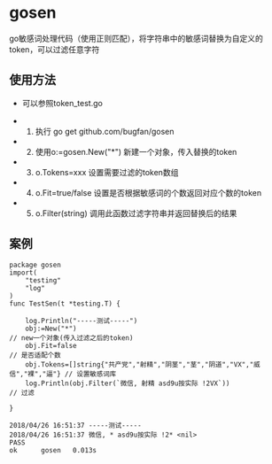 # gosen
  go敏感词处理代码（使用正则匹配），将字符串中的敏感词替换为自定义的token，可以过滤任意字符
## 使用方法
  - 可以参照token_test.go

  - 1. 执行 go get github.com/bugfan/gosen
  - 2. 使用o:=gosen.New("*") 新建一个对象，传入替换的token
  - 3. o.Tokens=xxx 设置需要过滤的token数组 
  - 4. o.Fit=true/false 设置是否根据敏感词的个数返回对应个数的token
  - 5. o.Filter(string) 调用此函数过滤字符串并返回替换后的结果
  
## 案例
```
package gosen
import(
	"testing"	
	"log"
)
func TestSen(t *testing.T) {
	
	log.Println("-----测试-----")
	obj:=New("*")																// new一个对象(传入过滤之后的token)
	obj.Fit=false																// 是否适配个数
	obj.Tokens=[]string{"共产党","射精","阴茎","茎","阴道","VX","威信","裸","逼"}	// 设置敏感词库 
	log.Println(obj.Filter(`微信, 射精 asd9u按实际 !2VX`))					  // 过滤
	
}
```

```
2018/04/26 16:51:37 -----测试-----
2018/04/26 16:51:37 微信, * asd9u按实际 !2* <nil>
PASS
ok      gosen   0.013s
```
